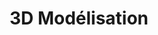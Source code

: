 ﻿---
title: 3D Modélisation
type: docs
weight: 70
url: /fr/python-net/3d-modeling/
description: Articles sur 3D modélisation dans Aspose.3D pour Python via .NET.
---
